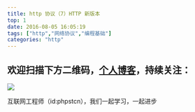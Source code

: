 ```yaml
---
title: http 协议（7）HTTP 新版本
top: 1
date: 2016-08-05 16:05:19
tags: ["http","网络协议","编程基础"]
categories: "http"
---
```


## 欢迎扫描下方二维码，[个人博客](https://www.phpst.cn)，持续关注：

![](https://ww1.sinaimg.cn/large/a616b9a4gy1g4xzv954a4j20760763yo.jpg)

互联网工程师（id:phpstcn），我们一起学习，一起进步
